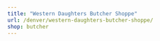 ```yaml
---
title: "Western Daughters Butcher Shoppe"
url: /denver/western-daughters-butcher-shoppe/
shop: butcher
---
```

